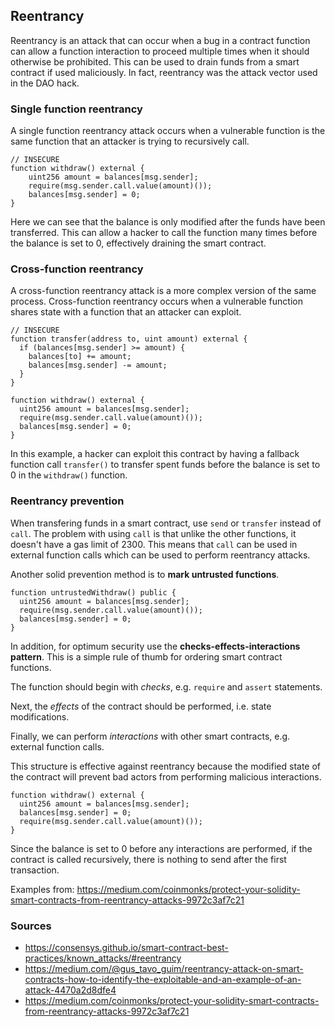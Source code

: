 ## Reentrancy

Reentrancy is an attack that can occur when a bug in a contract function can allow a function interaction to proceed multiple times when it should otherwise be prohibited. This can be used to drain funds from a smart contract if used maliciously. In fact, reentrancy was the attack vector used in the DAO hack.

### Single function reentrancy

A single function reentrancy attack occurs when a vulnerable function is the same function that an attacker is trying to recursively call.

```
// INSECURE
function withdraw() external {
    uint256 amount = balances[msg.sender];
    require(msg.sender.call.value(amount)());
    balances[msg.sender] = 0;
}
```

Here we can see that the balance is only modified after the funds have been transferred. This can allow a hacker to call the function many times before the balance is set to 0, effectively draining the smart contract.

### Cross-function reentrancy

A cross-function reentrancy attack is a more complex version of the same process. Cross-function reentrancy occurs when a vulnerable function shares state with a function that an attacker can exploit.

```
// INSECURE
function transfer(address to, uint amount) external {
  if (balances[msg.sender] >= amount) {
    balances[to] += amount;
    balances[msg.sender] -= amount;
  }
}

function withdraw() external {
  uint256 amount = balances[msg.sender];
  require(msg.sender.call.value(amount)());
  balances[msg.sender] = 0;
}
```

In this example, a hacker can exploit this contract by having a fallback function call `transfer()` to transfer spent funds before the balance is set to 0 in the `withdraw()` function.

### Reentrancy prevention

When transfering funds in a smart contract, use `send` or `transfer` instead of `call`. The problem with using `call` is that unlike the other functions, it doesn't have a gas limit of 2300. This means that `call` can be used in external function calls which can be used to perform reentrancy attacks.

Another solid prevention method is to **mark untrusted functions**. 

```
function untrustedWithdraw() public {
  uint256 amount = balances[msg.sender];
  require(msg.sender.call.value(amount)());
  balances[msg.sender] = 0;
}
```

In addition, for optimum security use the **checks-effects-interactions pattern**. This is a simple rule of thumb for ordering smart contract functions.

The function should begin with *checks*, e.g. `require` and `assert` statements.

Next, the *effects* of the contract should be performed, i.e. state modifications.

Finally, we can perform *interactions* with other smart contracts, e.g. external function calls.

This structure is effective against reentrancy because the modified state of the contract will prevent bad actors from performing malicious interactions.

```
function withdraw() external {
  uint256 amount = balances[msg.sender];
  balances[msg.sender] = 0;
  require(msg.sender.call.value(amount)());
}
```

Since the balance is set to 0 before any interactions are performed, if the contract is called recursively, there is nothing to send after the first transaction.


Examples from: https://medium.com/coinmonks/protect-your-solidity-smart-contracts-from-reentrancy-attacks-9972c3af7c21


### Sources

- https://consensys.github.io/smart-contract-best-practices/known_attacks/#reentrancy
- https://medium.com/@gus_tavo_guim/reentrancy-attack-on-smart-contracts-how-to-identify-the-exploitable-and-an-example-of-an-attack-4470a2d8dfe4
- https://medium.com/coinmonks/protect-your-solidity-smart-contracts-from-reentrancy-attacks-9972c3af7c21